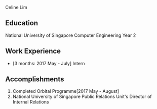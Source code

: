 Celine Lim

## Education
National University of Singapore 
Computer Engineering Year 2

## Work Experience

* [3 months: 2017 May - July] Intern 

## Accomplishments

1. Completed Orbital Programme[2017 May - August]
2. National University of Singapore Public Relations Unit's Director of Internal Relations
